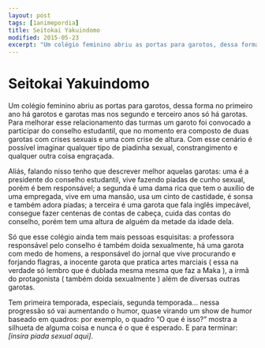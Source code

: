 ```yaml
---
layout: post
tags: [1animepordia]
title: Seitokai Yakuindomo
modified: 2015-05-23
excerpt: "Um colégio feminino abriu as portas para garotos, dessa forma no primeiro ano há garotos e garotas mas nos segundo e terceiro anos só há garotas. Para melhorar esse relacionamento das turmas um garoto foi convocado a participar do conselho estudantil, que no momento era composto de duas garotas com crises sexuais e uma com crise de altura. Com esse cenário é possível imaginar qualquer tipo de piadinha sexual, constrangimento e qualquer outra coisa engraçada."
---
```


Seitokai Yakuindomo
===================

Um colégio feminino abriu as portas para garotos, dessa forma no
primeiro ano há garotos e garotas mas nos segundo e terceiro anos só há
garotas. Para melhorar esse relacionamento das turmas um garoto foi
convocado a participar do conselho estudantil, que no momento era
composto de duas garotas com crises sexuais e uma com crise de altura.
Com esse cenário é possível imaginar qualquer tipo de piadinha sexual,
constrangimento e qualquer outra coisa engraçada.

Aliás, falando nisso tenho que descrever melhor aquelas garotas: uma é a
presidente do conselho estudantil, vive fazendo piadas de cunho sexual,
porém é bem responsável; a segunda é uma dama rica que tem o auxílio de
uma empregada, vive em uma mansão, usa um cinto de castidade, é sonsa e
também adora piadas; a terceira é uma garota que fala inglês impecável,
consegue fazer centenas de contas de cabeça, cuida das contas do
conselho, porém tem uma altura de alguém da metade da idade dela.

Só que esse colégio ainda tem mais pessoas esquisitas: a professora
responsável pelo conselho é também doida sexualmente, há uma garota com
medo de homens, a responsável do jornal que vive procurando e forjando
flagras, a inocente garota que pratica artes marciais ( essa na verdade
só lembro que é dublada mesma mesma que faz a Maka ), a irmã do
protagonista ( também doida sexualmente ) além de diversas outras
garotas.

Tem primeira temporada, especiais, segunda temporada… nessa progressão
só vai aumentando o humor, quase virando um show de humor baseado em
quadros: por exemplo, o quadro “O que é isso?” mostra a silhueta de
alguma coisa e nunca é o que é esperado. E para terminar: *\[insira
piada sexual aqui\]*.


